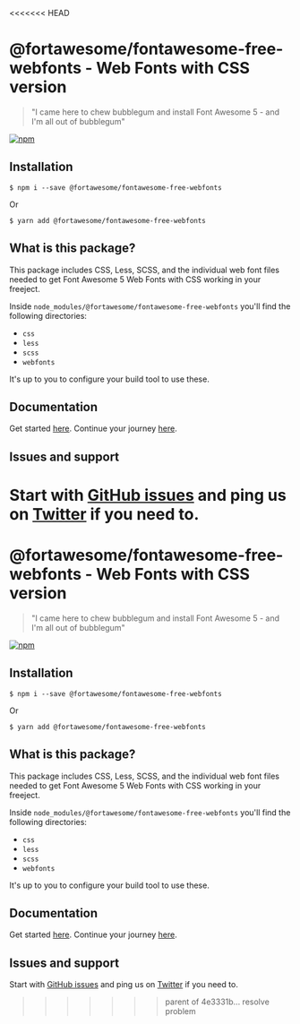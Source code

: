 <<<<<<< HEAD
# @fortawesome/fontawesome-free-webfonts - Web Fonts with CSS version

> "I came here to chew bubblegum and install Font Awesome 5 - and I'm all out of bubblegum"

[![npm](https://img.shields.io/npm/v/@fortawesome/fontawesome-free-webfonts.svg?style=flat-square)](https://www.npmjs.com/package/@fortawesome/fontawesome-free-webfonts)

## Installation

```
$ npm i --save @fortawesome/fontawesome-free-webfonts
```

Or

```
$ yarn add @fortawesome/fontawesome-free-webfonts
```

## What is this package?

This package includes CSS, Less, SCSS, and the individual web font files needed to get Font Awesome 5 Web Fonts with CSS working in your freeject.

Inside `node_modules/@fortawesome/fontawesome-free-webfonts` you'll find the following directories:

* `css`
* `less`
* `scss`
* `webfonts`

It's up to you to configure your build tool to use these.

## Documentation

Get started [here](https://fontawesome.com/get-started/web-fonts-with-css). Continue your journey [here](https://fontawesome.com/how-to-use/web-fonts-with-css).

## Issues and support

Start with [GitHub issues](https://github.com/FortAwesome/Font-Awesome/issues) and ping us on [Twitter](https://twitter.com/fontawesome) if you need to.
=======
# @fortawesome/fontawesome-free-webfonts - Web Fonts with CSS version

> "I came here to chew bubblegum and install Font Awesome 5 - and I'm all out of bubblegum"

[![npm](https://img.shields.io/npm/v/@fortawesome/fontawesome-free-webfonts.svg?style=flat-square)](https://www.npmjs.com/package/@fortawesome/fontawesome-free-webfonts)

## Installation

```
$ npm i --save @fortawesome/fontawesome-free-webfonts
```

Or

```
$ yarn add @fortawesome/fontawesome-free-webfonts
```

## What is this package?

This package includes CSS, Less, SCSS, and the individual web font files needed to get Font Awesome 5 Web Fonts with CSS working in your freeject.

Inside `node_modules/@fortawesome/fontawesome-free-webfonts` you'll find the following directories:

* `css`
* `less`
* `scss`
* `webfonts`

It's up to you to configure your build tool to use these.

## Documentation

Get started [here](https://fontawesome.com/get-started/web-fonts-with-css). Continue your journey [here](https://fontawesome.com/how-to-use/web-fonts-with-css).

## Issues and support

Start with [GitHub issues](https://github.com/FortAwesome/Font-Awesome/issues) and ping us on [Twitter](https://twitter.com/fontawesome) if you need to.
>>>>>>> parent of 4e3331b... resolve problem
